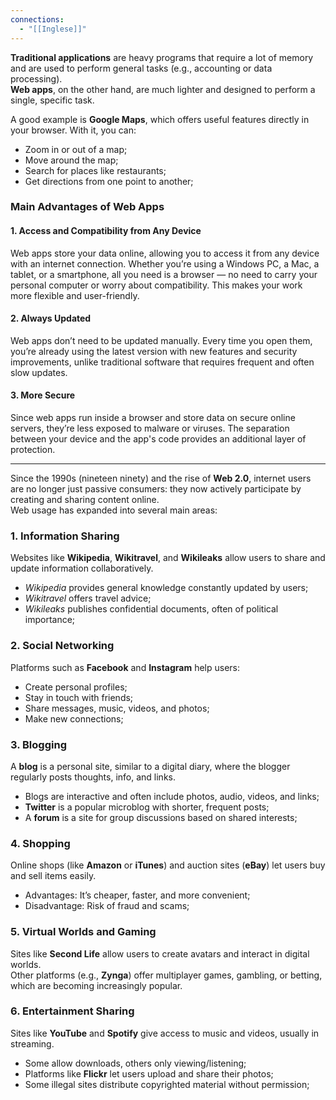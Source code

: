 ```yaml
---
connections:
  - "[[Inglese]]"
---
```

**Traditional applications** are heavy programs that require a lot of memory and are used to perform general tasks (e.g., accounting or data processing).  
**Web apps**, on the other hand, are much lighter and designed to perform a single, specific task.

A good example is **Google Maps**, which offers useful features directly in your browser. With it, you can:

- Zoom in or out of a map;
- Move around the map;
- Search for places like restaurants;
- Get directions from one point to another;

### **Main Advantages of Web Apps**

#### 1. **Access and Compatibility from Any Device**

Web apps store your data online, allowing you to access it from any device with an internet connection. Whether you’re using a Windows PC, a Mac, a tablet, or a smartphone, all you need is a browser — no need to carry your personal computer or worry about compatibility. This makes your work more flexible and user-friendly.

#### 2. **Always Updated**

Web apps don’t need to be updated manually. Every time you open them, you’re already using the latest version with new features and security improvements, unlike traditional software that requires frequent and often slow updates.

#### 3. **More Secure**

Since web apps run inside a browser and store data on secure online servers, they’re less exposed to malware or viruses. The separation between your device and the app's code provides an additional layer of protection.

---

Since the 1990s (nineteen ninety) and the rise of **Web 2.0**, internet users are no longer just passive consumers: they now actively participate by creating and sharing content online.  
Web usage has expanded into several main areas:

### **1. Information Sharing**

Websites like **Wikipedia**, **Wikitravel**, and **Wikileaks** allow users to share and update information collaboratively.

- _Wikipedia_ provides general knowledge constantly updated by users;
- _Wikitravel_ offers travel advice;
- _Wikileaks_ publishes confidential documents, often of political importance;

### **2. Social Networking**

Platforms such as **Facebook** and **Instagram** help users:

- Create personal profiles;
- Stay in touch with friends;
- Share messages, music, videos, and photos;
- Make new connections;

### **3. Blogging**

A **blog** is a personal site, similar to a digital diary, where the blogger regularly posts thoughts, info, and links.

- Blogs are interactive and often include photos, audio, videos, and links;
- **Twitter** is a popular microblog with shorter, frequent posts;
- A **forum** is a site for group discussions based on shared interests;

### **4. Shopping**

Online shops (like **Amazon** or **iTunes**) and auction sites (**eBay**) let users buy and sell items easily. 

- Advantages: It’s cheaper, faster, and more convenient;
- Disadvantage: Risk of fraud and scams;

### **5. Virtual Worlds and Gaming**

Sites like **Second Life** allow users to create avatars and interact in digital worlds.  
Other platforms (e.g., **Zynga**) offer multiplayer games, gambling, or betting, which are becoming increasingly popular.

### **6. Entertainment Sharing**

Sites like **YouTube** and **Spotify** give access to music and videos, usually in streaming.

- Some allow downloads, others only viewing/listening;
- Platforms like **Flickr** let users upload and share their photos;
- Some illegal sites distribute copyrighted material without permission;